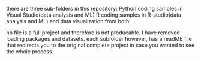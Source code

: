 there are three sub-folders in this repository: 
Python coding samples in Visual Studio(data analysis and ML)
R coding samples in R-studio(data analysis and ML)
and data visualization from both!

no file is a full project and therefore is not producable. I have removed loading packages and datasets. each subfolder however, has a readME file that redirects you to the original complete project in case you wanted to see the whole process. 


